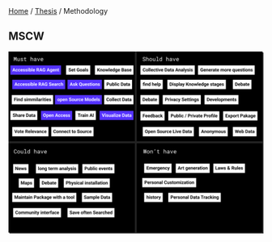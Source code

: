 <div class="breadcrumb">
    <a href="/">Home</a> <span class="breadcrumb-separator">/</span> 
    <a href="/MDEF_Docmentation/thesis">Thesis</a> <span class="breadcrumb-separator">/</span> 
    <span>Methodology</span>
</div>


## MSCW

![Workshop Pictures](../images/Thesis/MSCW.png)